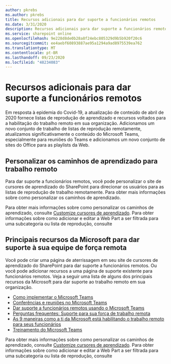 ```yaml
---
author: pkrebs
ms.author: pkrebs
title: Recursos adicionais para dar suporte a funcionários remotos
ms.date: 3/31/2020
description: Recursos adicionais para dar suporte a funcionários remotos
ms.service: sharepoint online
ms.openlocfilehash: 9e228d8de0b28a8f24ebc805329d9b5b920f20c6
ms.sourcegitcommit: ee4aebf60893887ae95a1294a9ad8975539ea762
ms.translationtype: MT
ms.contentlocale: pt-BR
ms.lasthandoff: 09/23/2020
ms.locfileid: "48234083"
---
```

# <a name="resources-for-supporting-your-remote-workforce"></a>Recursos adicionais para dar suporte a funcionários remotos
Em resposta à epidemia do Covid-19, a atualização de conteúdo de abril de 2020 fornece listas de reprodução de aprendizado e recursos voltados para a habilitação do trabalho remoto em sua organização. Adicionamos um novo conjunto de trabalho de listas de reprodução remotamente, atualizamos significativamente o conteúdo do Microsoft Teams, especialmente para reuniões do Teams e adicionamos um novo conjunto de sites do Office para as playlists da Web. 

## <a name="customize-learning-pathways-for-remote-work"></a>Personalizar os caminhos de aprendizado para trabalho remoto
Para dar suporte a funcionários remotos, você pode personalizar o site de cursores de aprendizado do SharePoint para direcionar os usuários para as listas de reprodução de trabalho remotamente. Para obter mais informações sobre como personalizar os caminhos de aprendizado.

Para obter mais informações sobre como personalizar os caminhos de aprendizado, consulte [Customize cursores de aprendizado](custom_overview.md). Para obter informações sobre como adicionar e editar a Web Part a ser filtrada para uma subcategoria ou lista de reprodução, consulte 

## <a name="top-resources-from-microsoft-for-supporting-your-remote-workforce"></a>Principais recursos da Microsoft para dar suporte à sua equipe de força remota
Você pode criar uma página de aterrissagem em seu site de cursores de aprendizado do SharePoint para dar suporte a funcionários remotos. Ou você pode adicionar recursos a uma página de suporte existente para funcionários remotos. Veja a seguir uma lista de alguns dos principais recursos da Microsoft para dar suporte ao trabalho remoto em sua organização. 
- [Como implementar o Microsoft Teams](https://docs.microsoft.com/microsoftteams/how-to-roll-out-teams)
- [Conferências e reuniões no Microsoft Teams](https://docs.microsoft.com/microsoftteams/deploy-meetings-microsoft-teams-landing-page)
- [Dar suporte a funcionários remotos usando o Microsoft Teams](https://docs.microsoft.com/microsoftteams/support-remote-work-with-teams)
- [Perguntas frequentes: Suporte para sua força de trabalho remota](https://docs.microsoft.com/microsoftteams/faq-support-remote-workforce)
- [As 9 maneiras como a ti da Microsoft está habilitando o trabalho remoto para seus funcionários](https://www.microsoft.com/microsoft-365/blog/2020/03/12/top-9-ways-microsoft-it-enabling-remote-work-employees/)
- [Treinamento do Microsoft Teams](https://docs.microsoft.com/microsoftteams/training-microsoft-teams-landing-page)


Para obter mais informações sobre como personalizar os caminhos de aprendizado, consulte [Customize cursores de aprendizado](custom_overview.md). Para obter informações sobre como adicionar e editar a Web Part a ser filtrada para uma subcategoria ou lista de reprodução, consulte 


 
